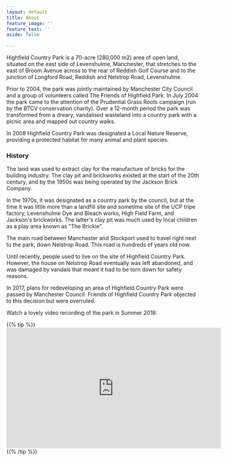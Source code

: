 ```yaml
---
layout: default
title: About
feature_image: ''
feature_text: ''
aside: false

---
```

Highfield Country Park is a 70-acre (280,000 m2) area of open land, situated on the east side of Levenshulme, Manchester, that stretches to the east of Broom Avenue across to the rear of Reddish Golf Course and to the junction of Longford Road, Reddish and Nelstrop Road, Levenshulme.

Prior to 2004, the park was jointly maintained by Manchester City Council and a group of volunteers called The Friends of Highfield Park. In July 2004 the park came to the attention of the Prudential Grass Roots campaign (run by the BTCV conservation charity). Over a 12-month period the park was transformed from a dreary, vandalised wasteland into a country park with a picnic area and mapped out country walks.

In 2008 Highfield Country Park was designated a Local Nature Reserve, providing a protected habitat for many animal and plant species.

### History

The land was used to extract clay for the manufacture of bricks for the building industry. The clay pit and brickworks existed at the start of the 20th century, and by the 1950s was being operated by the Jackson Brick Company.

In the 1970s, it was designated as a country park by the council, but at the time it was little more than a landfill site and sometime site of the UCP tripe factory, Levenshulme Dye and Bleach works, High Field Farm, and Jackson's brickworks. The latter's clay pit was much used by local children as a play area known as "The Brickie".

The main road between Manchester and Stockport used to travel right next to the park, down Nelstrop Road. This road is hundreds of years old now.

Until recently, people used to live on the site of Highfield Country Park. However, the house on Nelstrop Road eventually was left abandoned, and was damaged by vandals that meant it had to be torn down for safety reasons.

In 2017, plans for redeveloping an area of Highfield Country Park were passed by Manchester Council. Friends of Highfield Country Park objected to this decision but were overruled.

Watch a lovely video recording of the park in Summer 2018:


{{% tip %}} <iframe width="560" height="315" src="https://www.youtube.com/embed/X79yDrslJbs" frameborder="0" allow="accelerometer; autoplay; encrypted-media; gyroscope; picture-in-picture" allowfullscreen></iframe> {{% /tip %}}
